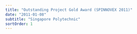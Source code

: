 ```yaml
---
title: "Outstanding Project Gold Award (SPINNOVEX 2011)"
date: "2011-01-08"
subtitle: "Singapore Polytechnic"
sortOrder: 1
---
```

